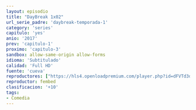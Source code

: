 ```yaml
---
layout: episodio
title: "DayBreak 1x02"
url_serie_padre: 'daybreak-temporada-1'
category: 'series'
capitulo: 'yes'
anio: '2017'
prev: 'capitulo-1'
proximo: 'capitulo-3'
sandbox: allow-same-origin allow-forms
idioma: 'Subtitulado'
calidad: 'Full HD'
fuente: 'cueva'
reproductores: ["https://hls4.openloadpremium.com/player.php?id=dFVTd3dyMXN5dVJENEh0cUNJN0JuSnQwOXBzMnNzNExaRUN4WjJWV2w3WXF2Zm53NTlndnIrSzhtUXNIaGZSZ00reFlEd2RkbTRwbFFqVnRIMGRFL0E9PQ&sub=https://sub.cuevana2.io/vtt-sub/sub7/Daybreak.S01E02.vtt","https://tutumeme.net/embed/player.php?u=bXQ3ajJOaW1wcFRGcEs2VW5XRGExTlRPMytmUnc3bHVwcWhoenVIUjI5SHF5TlNwc0taaG1jN2gwZHZSNTlIRHVhV2tZWitkNUtDVDNOL1ZvYW1rYjJabW9LT2I","https://player.cuevana2.io/irgotoolp.php?url=eTllbW9hZHpYNURLejlaalg2T3BsYy9PMHNTV29hYWVuY3JYMEpHVm9LRm9uWlRYbTVKL201K3dmcktRMEphbmFRPT0&sub=https://sub.cuevana2.io/vtt-sub/sub7/Daybreak.S01E02.vtt"]
reproductor: fembed
clasificacion: '+10'
tags:
- Comedia
---
```











